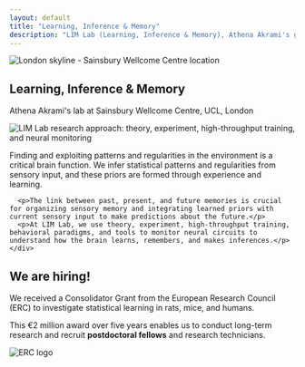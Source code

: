 ```yaml
---
layout: default
title: "Learning, Inference & Memory"
description: "LIM Lab (Learning, Inference & Memory), Athena Akrami's group at Sainsbury Wellcome Centre, UCL, London"
---
```


<section class="hero">
  <div class="hero-image">
    <img src="{{ '/assets/img/header_london.png' | relative_url }}" alt="London skyline - Sainsbury Wellcome Centre location">
  </div>
  <div class="hero-content">
    <h1>Learning, Inference &amp; Memory</h1>
    <p class="hero-subtitle">Athena Akrami's lab at Sainsbury Wellcome Centre, UCL, London</p>
  </div>
</section>

<div class="main-content">
  <div class="content-left">
    <div class="approach-image">
      <img src="{{ '/assets/img/approach.webp' | relative_url }}" alt="LIM Lab research approach: theory, experiment, high-throughput training, and neural monitoring">
    </div>
  </div>
  <div class="content-right">
    <div class="research-description">
      <p>Finding and exploiting patterns and regularities in the environment is a critical brain function. We infer statistical patterns and regularities from sensory input, and these priors are formed through experience and learning.</p>
      
      <p>The link between past, present, and future memories is crucial for organizing sensory memory and integrating learned priors with current sensory input to make predictions about the future.</p>
      <p>At LIM Lab, we use theory, experiment, high-throughput training, behavioral paradigms, and tools to monitor neural circuits to understand how the brain learns, remembers, and makes inferences.</p>
    </div>
  </div>
</div>

<section class="hiring-section">
  <div class="hiring-content">
    <div class="hiring-text">
      <h2>We are hiring!</h2>
      <p>We received a Consolidator Grant from the European Research Council (ERC) to investigate statistical learning in rats, mice, and humans.</p>
      <p>This €2 million award over five years enables us to conduct long-term research and recruit <strong>postdoctoral fellows</strong> and research technicians.</p>
    </div>
    <div class="erc-logo">
      <img src="{{ '/assets/img/erc.png' | relative_url }}" alt="ERC logo">
    </div>
  </div>
</section>
